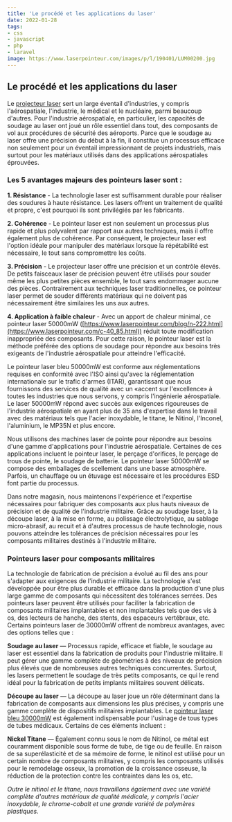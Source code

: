 ```yaml
---
title: 'Le procédé et les applications du laser'
date: 2022-01-28
tags:
- css
- javascript
- php
- laravel
image: https://www.laserpointeur.com/images/p/l/190401/LUM00200.jpg
---
```

## Le procédé et les applications du laser

Le [projecteur laser](https://www.laserpointeur.com/c-40_102.html) sert un large éventail d'industries, y compris l'aérospatiale, l'industrie, le médical et le nucléaire, parmi beaucoup d'autres. Pour l'industrie aérospatiale, en particulier, les capacités de soudage au laser ont joué un rôle essentiel dans tout, des composants de vol aux procédures de sécurité des aéroports. Parce que le soudage au laser offre une précision du début à la fin, il constitue un processus efficace non seulement pour un éventail impressionnant de projets industriels, mais surtout pour les matériaux utilisés dans des applications aérospatiales éprouvées.

### Les 5 avantages majeurs des pointeurs laser sont :

**1. Résistance** - La technologie laser est suffisamment durable pour réaliser des soudures à haute résistance. Les lasers offrent un traitement de qualité et propre, c'est pourquoi ils sont privilégiés par les fabricants.

**2. Cohérence** - Le pointeur laser est non seulement un processus plus rapide et plus polyvalent par rapport aux autres techniques, mais il offre également plus de cohérence. Par conséquent, le projecteur laser est l'option idéale pour manipuler des matériaux lorsque la répétabilité est nécessaire, le tout sans compromettre les coûts.

**3. Précision** - Le projecteur laser offre une précision et un contrôle élevés. De petits faisceaux laser de précision peuvent être utilisés pour souder même les plus petites pièces ensemble, le tout sans endommager aucune des pièces. Contrairement aux techniques laser traditionnelles, ce pointeur laser permet de souder différents matériaux qui ne doivent pas nécessairement être similaires les uns aux autres.

**4. Application à faible chaleur** - Avec un apport de chaleur minimal, ce pointeur laser 50000mW ([https://www.laserpointeur.com/blog/n-222.html](https://www.laserpointeur.com/c-40_85.html)) réduit toute modification inappropriée des composants. Pour cette raison, le pointeur laser est la méthode préférée des options de soudage pour répondre aux besoins très exigeants de l'industrie aérospatiale pour atteindre l'efficacité.

Le pointeur laser bleu 50000mW est conforme aux réglementations requises en conformité avec l'ISO ainsi qu'avec la réglementation internationale sur le trafic d'armes (ITAR), garantissant que nous fournissons des services de qualité avec un «accent sur l'excellence» à toutes les industries que nous servons, y compris l'ingénierie aérospatiale. Le laser 50000mW répond avec succès aux exigences rigoureuses de l'industrie aérospatiale en ayant plus de 35 ans d'expertise dans le travail avec des matériaux tels que l'acier inoxydable, le titane, le Nitinol, l'Inconel, l'aluminium, le MP35N et plus encore.

Nous utilisons des machines laser de pointe pour répondre aux besoins d'une gamme d'applications pour l'industrie aérospatiale. Certaines de ces applications incluent le pointeur laser, le perçage d'orifices, le perçage de trous de pointe, le soudage de batterie. Le pointeur laser 50000mW se compose des emballages de scellement dans une basse atmosphère. Parfois, un chauffage ou un étuvage est nécessaire et les procédures ESD font partie du processus.

Dans notre magasin, nous maintenons l'expérience et l'expertise nécessaires pour fabriquer des composants aux plus hauts niveaux de précision et de qualité de l'industrie militaire. Grâce au soudage laser, à la découpe laser, à la mise en forme, au polissage électrolytique, au sablage micro-abrasif, au recuit et à d'autres processus de haute technologie, nous pouvons atteindre les tolérances de précision nécessaires pour les composants militaires destinés à l'industrie militaire.

### Pointeurs laser pour composants militaires

La technologie de fabrication de précision a évolué au fil des ans pour s'adapter aux exigences de l'industrie militaire. La technologie s'est développée pour être plus durable et efficace dans la production d'une plus large gamme de composants qui nécessitent des tolérances serrées. Des pointeurs laser peuvent être utilisés pour faciliter la fabrication de composants militaires implantables et non implantables tels que des vis à os, des lecteurs de hanche, des stents, des espaceurs vertébraux, etc. Certains pointeurs laser de 30000mW offrent de nombreux avantages, avec des options telles que :

**Soudage au laser** — Processus rapide, efficace et fiable, le soudage au laser est essentiel dans la fabrication de produits pour l'industrie militaire. Il peut gérer une gamme complète de géométries à des niveaux de précision plus élevés que de nombreuses autres techniques concurrentes. Surtout, les lasers permettent le soudage de très petits composants, ce qui le rend idéal pour la fabrication de petits implants militaires souvent délicats.

**Découpe au laser** — La découpe au laser joue un rôle déterminant dans la fabrication de composants aux dimensions les plus précises, y compris une gamme complète de dispositifs militaires implantables. Le [pointeur laser bleu 30000mW](https://www.laserpointeur.com/blog/n-238.html) est également indispensable pour l'usinage de tous types de tubes médicaux. Certains de ces éléments incluent :

**Nickel Titane** — Également connu sous le nom de Nitinol, ce métal est couramment disponible sous forme de tube, de tige ou de feuille. En raison de sa superélasticité et de sa mémoire de forme, le nitinol est utilisé pour un certain nombre de composants militaires, y compris les composants utilisés pour le remodelage osseux, la promotion de la croissance osseuse, la réduction de la protection contre les contraintes dans les os, etc.

*Outre le nitinol et le titane, nous travaillons également avec une variété complète d'autres matériaux de qualité médicale, y compris l'acier inoxydable, le chrome-cobalt et une grande variété de polymères plastiques.*




